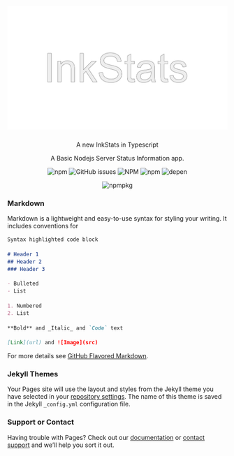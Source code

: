 <h1 align="center">
<img alt="npm" src="8F2D7C6C-A2B5-4D0D-AACA-1719AD9BB1AF.jpeg">
</h1>

<p align="center">
  A new InkStats in Typescript
</p>
<p align="center">
  A Basic Nodejs Server Status Information app.
  </p>
<p align="center">
  <img alt="npm" src="https://img.shields.io/npm/v/inkstats-v2">
  <img alt="GitHub issues" src="https://img.shields.io/github/issues/lucaslah/inkstats-v2">
  <img alt="NPM" src="https://img.shields.io/npm/l/inkstats-v2">
  <img alt="npm" src="https://img.shields.io/npm/dw/inkstats-v2">
  <img alt="depen" src="https://david-dm.org/Lucaslah/inkstats-v2.svg">
  </p>
  <p align="center">
  <img alt="npmpkg" src="https://nodei.co/npm/inkstats-v2.png" herf="https://npmjs.org/package/inkstats-v2">
  </p>

### Markdown

Markdown is a lightweight and easy-to-use syntax for styling your writing. It includes conventions for

```markdown
Syntax highlighted code block

# Header 1
## Header 2
### Header 3

- Bulleted
- List

1. Numbered
2. List

**Bold** and _Italic_ and `Code` text

[Link](url) and ![Image](src)
```

For more details see [GitHub Flavored Markdown](https://guides.github.com/features/mastering-markdown/).

### Jekyll Themes

Your Pages site will use the layout and styles from the Jekyll theme you have selected in your [repository settings](https://github.com/Lucaslah/InkStats-v2/settings). The name of this theme is saved in the Jekyll `_config.yml` configuration file.

### Support or Contact

Having trouble with Pages? Check out our [documentation](https://docs.github.com/categories/github-pages-basics/) or [contact support](https://support.github.com/contact) and we’ll help you sort it out.
